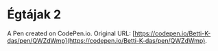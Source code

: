 # Égtájak 2

A Pen created on CodePen.io. Original URL: [https://codepen.io/Betti-K-das/pen/QWZdWmp](https://codepen.io/Betti-K-das/pen/QWZdWmp).

